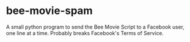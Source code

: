 # bee-movie-spam
A small python program to send the Bee Movie Script to a Facebook user, one line at a time. Probably breaks Facebook's Terms of Service.
